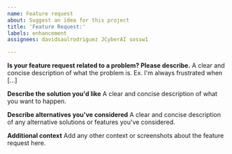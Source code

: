 ```yaml
---
name: Feature request
about: Suggest an idea for this project
title: 'Feature Request:'
labels: enhancement
assignees: davidsaulrodriguez JCyberAI sossw1

---
```


**Is your feature request related to a problem? Please describe.**
A clear and concise description of what the problem is. Ex. I'm always frustrated when [...]

**Describe the solution you'd like**
A clear and concise description of what you want to happen.

**Describe alternatives you've considered**
A clear and concise description of any alternative solutions or features you've considered.

**Additional context**
Add any other context or screenshots about the feature request here.